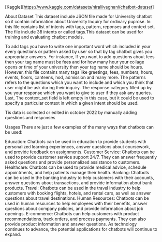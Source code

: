 [Kaggle][https://www.kaggle.com/datasets/niraliivaghani/chatbot-dataset]

About Dataset
This dataset include JSON file made for University chatbot so it contain information about University Inquiry for ordinary puprose. In this file contains list of intents with tags, pattern, reponses and context set. The file include 38 intents or called tags.This dataset can be used for training and evaluating chatbot models.

To add tags you have to write one important word which included in your every questions or pattern asked by user so that by tag chatbot gives you appropriate answers. For instance, If you want to add questions about fees then your tag name must be fees and for how many hour your collage opens or time of your university then your tag name should be hours. However, this file contains many tags like greetings, fees, numbers, hours, events, floors, canteens, hod, admission and many more. The patterns refers to the questions which you want to include and which you think that user might be ask during their inquiry. The response category filled up by you your response which you want to give to user if they ask any queries. Last, The context_set field is left empty in this case, but it could be used to specify a particular context in which a given intent should be used.

Tis data is collected or edited in october 2022 by manually adding questions and responses.

Usages
There are just a few examples of the many ways that chatbots can be used:

Education: Chatbots can be used in education to provide students with personalized learning experiences, answer questions about coursework, and provide feedback on assignments.
Customer Service: Chatbots can be used to provide customer service support 24/7. They
can answer frequently asked questions and provide personalized assistance to customers.
Healthcare: Chatbots can be used to provide medical advice, schedule appointments, and help patients manage their health.
Banking: Chatbots can be used in the banking industry to help customers with their accounts, answer questions about transactions, and provide information about bank products.
Travel: Chatbots can be used in the travel industry to help customers with booking flights, hotels, and rental cars, as well as answer questions about travel destinations.
Human Resources: Chatbots can be used in human resources to help employees with their benefits, answer questions about company policies, and provide information about job openings.
E-commerce: Chatbots can help customers with product recommendations, track orders,
and process payments. They can also provide product information and answer questions.
As technology continues to advance, the potential applications for chatbots will continue to expand.